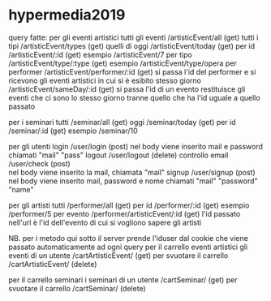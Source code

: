 # hypermedia2019
query fatte:
per gli eventi artistici
  tutti gli eventi    /artisticEvent/all      (get)
  tutti i tipi        /artisticEvent/types    (get)
  quelli di oggi      /artisticEvent/today    (get)
  per id              /artisticEvent/:id      (get)
      esempio   /artisticEvent/7
  per tipo            /artisticEvent/type/:type (get)
      esempio   /artisticEvent/type/opera
  per performer       /artisticEvent/performer/:id  (get)
      si passa l'id del performer e si ricevono gli eventi artistici in cui si è esibito
  stesso giorno       /artisticEvent/sameDay/:id    (get)
      si passa l'id di un evento restituisce gli eventi che ci sono lo stesso giorno tranne quello che ha l'id uguale a quello passato

per i seminari
  tutti               /seminar/all      (get)
  oggi                /seminar/today    (get)
  per id              /seminar/:id      (get)
      esempio   /seminar/10

per gli utenti
  login               /user/login        (post)
      nel body viene inserito mail e password chiamati "mail" "pass"
  logout              /user/logout       (delete)
  controllo email     /user/check        (post)   
      nel body viene inserito la mail, chiamata "mail"
  signup              /user/signup       (post)
        nel body viene inserito mail, password e nome chiamati "mail" "password" "name"

per gli artisti
  tutti               /performer/all    (get)
  per id              /performer/:id    (get)
      esempio   /performer/5
  per evento          /performer/artisticEvent/:id  (get)
      l'id passato nell'url è l'id dell'evento di cui si vogliono sapere gli artisti

NB. per i metodo qui sotto il server prende l'iduser dal cookie che viene passato automaticamente ad ogni query
per il carrello eventi artistici
    gli eventi di un utente   /cartArtisticEvent/     (get)
    per svuotare il carrello  /cartArtisticEvent/     (delete)

per il carrello seminari
    i seminari di un utente   /cartSeminar/           (get)
    per svuotare il carrello  /cartSeminar/           (delete)
